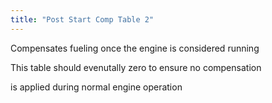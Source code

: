 ```yaml
---
title: "Post Start Comp Table 2"
---
```


Compensates fueling once the engine is considered running

This table should evenutally zero to ensure no compensation&nbsp;

is applied during normal engine operation

